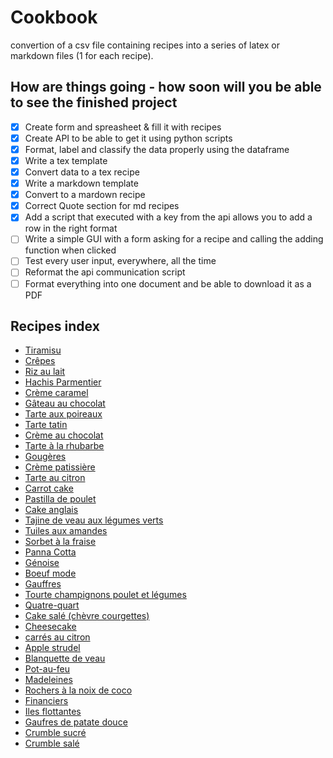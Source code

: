 # Cookbook
convertion of a csv file containing recipes into a series of latex or markdown files (1 for each recipe).

## How are things going - how soon will you be able to see the finished project

- [X] Create form and spreasheet & fill it with recipes
- [X] Create API to be able to get it using python scripts
- [X] Format, label and classify the data properly using the dataframe
- [X] Write a tex template
- [X] Convert data to a tex recipe
- [X] Write a markdown template
- [X] Convert to a mardown recipe
- [X] Correct Quote section for md recipes
- [X] Add a script that executed with a key from the api allows you to add a row in the right format
- [ ] Write a simple GUI with a form asking for a recipe and calling the adding function when clicked
- [ ] Test every user input, everywhere, all the time
- [ ] Reformat the api communication script
- [ ] Format everything into one document and be able to download it as a PDF

## Recipes index

- [Tiramisu](https://github.com/Abadacor/Cookbook/blob/master/mdRecipes/Tiramisu.md)
- [Crêpes](https://github.com/Abadacor/Cookbook/blob/master/mdRecipes/Crepes.md)
- [Riz au lait](https://github.com/Abadacor/Cookbook/blob/master/mdRecipes/Rizaulait.md)
- [Hachis Parmentier](https://github.com/Abadacor/Cookbook/blob/master/mdRecipes/HachisParmentier.md)
- [Crème caramel](https://github.com/Abadacor/Cookbook/blob/master/mdRecipes/Cremecaramel.md)
- [Gâteau au chocolat](https://github.com/Abadacor/Cookbook/blob/master/mdRecipes/Gateauauchocolat.md)
- [Tarte aux poireaux](https://github.com/Abadacor/Cookbook/blob/master/mdRecipes/Tarteauxpoireaux.md)
- [Tarte tatin](https://github.com/Abadacor/Cookbook/blob/master/mdRecipes/Tartetatin.md)
- [Crème au chocolat](https://github.com/Abadacor/Cookbook/blob/master/mdRecipes/Cremeauchocolat.md)
- [Tarte à la rhubarbe](https://github.com/Abadacor/Cookbook/blob/master/mdRecipes/Tartealarhubarbe.md)
- [Gougères](https://github.com/Abadacor/Cookbook/blob/master/mdRecipes/Gougeres.md)
- [Crème patissière](https://github.com/Abadacor/Cookbook/blob/master/mdRecipes/Cremepatissiere.md)
- [Tarte au citron](https://github.com/Abadacor/Cookbook/blob/master/mdRecipes/Tarteaucitron.md)
- [Carrot cake](https://github.com/Abadacor/Cookbook/blob/master/mdRecipes/Carrotcake.md)
- [Pastilla de poulet](https://github.com/Abadacor/Cookbook/blob/master/mdRecipes/Pastilladepoulet.md)
- [Cake anglais](https://github.com/Abadacor/Cookbook/blob/master/mdRecipes/Cakeanglais.md)
- [Tajine de veau aux légumes verts](https://github.com/Abadacor/Cookbook/blob/master/mdRecipes/Tajinedeveauauxlegumesverts.md)
- [Tuiles aux amandes](https://github.com/Abadacor/Cookbook/blob/master/mdRecipes/Tuilesauxamandes.md)
- [Sorbet à la fraise](https://github.com/Abadacor/Cookbook/blob/master/mdRecipes/Sorbetalafraise.md)
- [Panna Cotta](https://github.com/Abadacor/Cookbook/blob/master/mdRecipes/PannaCotta.md)
- [Génoise](https://github.com/Abadacor/Cookbook/blob/master/mdRecipes/Genoise.md)
- [Boeuf mode](https://github.com/Abadacor/Cookbook/blob/master/mdRecipes/Boeufmode.md)
- [Gauffres](https://github.com/Abadacor/Cookbook/blob/master/mdRecipes/Gauffres.md)
- [Tourte champignons poulet et légumes](https://github.com/Abadacor/Cookbook/blob/master/mdRecipes/Tourtechampignonspouletetlegumes.md)
- [Quatre-quart](https://github.com/Abadacor/Cookbook/blob/master/mdRecipes/Quatre-quart.md)
- [Cake salé (chèvre courgettes)](https://github.com/Abadacor/Cookbook/blob/master/mdRecipes/Cakesale(chevrecourgettes).md)
- [Cheesecake](https://github.com/Abadacor/Cookbook/blob/master/mdRecipes/Cheesecake.md)
- [carrés au citron](https://github.com/Abadacor/Cookbook/blob/master/mdRecipes/carresaucitron.md)
- [Apple strudel](https://github.com/Abadacor/Cookbook/blob/master/mdRecipes/Applestrudel.md)
- [Blanquette de veau](https://github.com/Abadacor/Cookbook/blob/master/mdRecipes/Blanquettedeveau.md)
- [Pot-au-feu](https://github.com/Abadacor/Cookbook/blob/master/mdRecipes/Pot-au-feu.md)
- [Madeleines](https://github.com/Abadacor/Cookbook/blob/master/mdRecipes/Madeleines.md)
- [Rochers à la noix de coco](https://github.com/Abadacor/Cookbook/blob/master/mdRecipes/Rochersalanoixdecoco.md)
- [Financiers](https://github.com/Abadacor/Cookbook/blob/master/mdRecipes/Financiers.md)
- [Iles flottantes](https://github.com/Abadacor/Cookbook/blob/master/mdRecipes/Ilesflottantes.md)
- [Gaufres de patate douce](https://github.com/Abadacor/Cookbook/blob/master/mdRecipes/Gaufresdepatatedouce.md)
- [Crumble sucré](https://github.com/Abadacor/Cookbook/blob/master/mdRecipes/Crumblesucre.md)
- [Crumble salé](https://github.com/Abadacor/Cookbook/blob/master/mdRecipes/Crumblesale.md)

